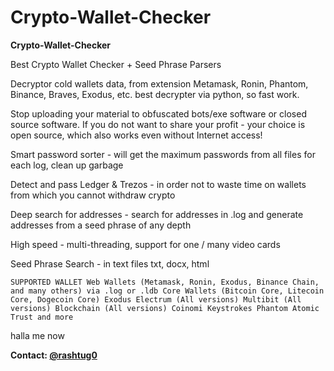 # Crypto-Wallet-Checker


**Crypto-Wallet-Checker**

Best Crypto Wallet Checker + Seed Phrase Parsers

Decryptor cold wallets data, from extension Metamask, Ronin, Phantom, Binance, Braves, Exodus, etc. best decrypter via python, so fast work.

Stop uploading your material to obfuscated bots/exe software or closed source software. If you do not want to share your profit - your choice is open source, which also works even without Internet access!

Smart password sorter - will get the maximum passwords from all files for each log, clean up garbage

Detect and pass Ledger & Trezos - in order not to waste time on wallets from which you cannot withdraw crypto

Deep search for addresses - search for addresses in .log and generate addresses from a seed phrase of any depth

High speed - multi-threading, support for one / many video cards

Seed Phrase Search - in text files txt, docx, html

    SUPPORTED WALLET Web Wallets (Metamask, Ronin, Exodus, Binance Chain, and many others) via .log or .ldb Core Wallets (Bitcoin Core, Litecoin Core, Dogecoin Core) Exodus Electrum (All versions) Multibit (All versions) Blockchain (All versions) Coinomi Keystrokes Phantom Atomic Trust and more

halla me now


**Contact: [@rashtug0](https://t.me/rashtug0)**
